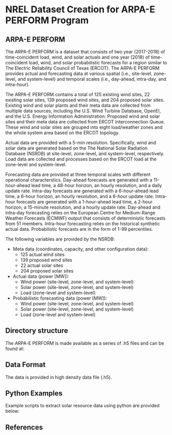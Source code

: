 # NREL Dataset Creation for ARPA-E PERFORM Program

## ARPA-E PERFORM

The ARPA-E PERFORM is a dataset that consists of two year (2017-2018) of time-coincident load, wind, and solar actuals and one year (2018) of time-coincident load, wind, and solar probabilistic forecasts for a region similar to The Electric Reliability Council of Texas (ERCOT). The ARPA-E PERFORM provides actual and forecasting data at various spatial (i.e., site-level, zone-level, and system-level) and temporal scales (i.e., day-ahead, intra-day, and intra-hour). 

The ARPA-E PERFORM contains a total of 125 existing wind sites, 22 existing solar sites, 139 proposed wind sites, and 204 proposed solar sites. Existing wind and solar plants and their meta data are collected from multiple data sources, including the U.S. Wind Turbine Database, OpenEI, and the U.S. Energy Information Administration. Proposed wind and solar sites and their meta data are collected from ERCOT Interconnection Queue. These wind and solar sites are grouped into eight load/weather zones and the whole system area based on the ERCOT topology.

Actual data are provided with a 5-min resolution. Specifically, wind and solar data are generated based on the The National Solar Radiation Database (NSRDB) at site-level, zone-level, and system-level, respectively. Load data are collected and processes based on the ERCOT load at the zone-level and system-level. 

Forecasting data are provided at three temporal scales with different operational characterstics. Day-ahead forecasts are generated with a 11-hour-ahead lead time, a 48-hour horizon, an hourly resolution, and a daily update rate. Intra-day forecasts are generated with a 6-hour-ahead lead time, a 6-hour horizon, an hourly resolution, and a 6-hour update rate. Intra-hour forecasts are generated with a 1-hour-ahead lead time, a 2-hour horizon, a 15-minute resolution, and a hourly update rate. Day-ahead and intra-day forecasting relies on the European Centre for Medium-Range Weather Forecasts (ECMWF) output that consists of deterministic forecasts from 51 members. Intra-hour forecasting relies on the historical synthetic actual data. Probabilistic forecasts are in the form of 1-99 percentiles.


The following variables are provided by the NSRDB:
- Meta data (coordinates, capacity, and other configuration data):
    - 125 actual wind sites
    - 139 proposed wind sites
    - 22 actual solar sites
    - 204 proposed solar sites
- Actual data (power [MW]):
    - Wind power (site-level, zone-level, and system-level)
    - Solar power (site-level, zone-level, and system-level)
    - Load (zone-level and system-level)
- Probabilistic forecasting data (power [MW]):
    - Wind power (site-level, zone-level, and system-level)
    - Solar power (site-level, zone-level, and system-level)
    - Load (zone-level and system-level)


## Directory structure

The ARPA-E PERFORM is made available as a series of .h5 files and can be found at: 

## Data Format

The data is provided in high density data file (.h5).  


## Python Examples

Example scripts to extract solar resource data using python are provided below:


## References
